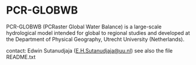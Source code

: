PCR-GLOBWB
==========

PCR-GLOBWB (PCRaster Global Water Balance) is a large-scale hydrological model intended for global to regional studies and developed at the Department of Physical Geography, Utrecht University (Netherlands).

contact: Edwin Sutanudjaja (E.H.Sutanudjaja@uu.nl)
see also the file README.txt
